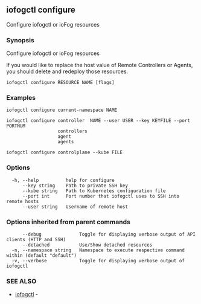 ## iofogctl configure

Configure iofogctl or ioFog resources

### Synopsis

Configure iofogctl or ioFog resources

If you would like to replace the host value of Remote Controllers or Agents, you should delete and redeploy those resources.

```
iofogctl configure RESOURCE NAME [flags]
```

### Examples

```
iofogctl configure current-namespace NAME

iofogctl configure controller  NAME --user USER --key KEYFILE --port PORTNUM
                   controllers
                   agent
                   agents

iofogctl configure controlplane --kube FILE
```

### Options

```
  -h, --help          help for configure
      --key string    Path to private SSH key
      --kube string   Path to Kubernetes configuration file
      --port int      Port number that iofogctl uses to SSH into remote hosts
      --user string   Username of remote host
```

### Options inherited from parent commands

```
      --debug              Toggle for displaying verbose output of API clients (HTTP and SSH)
      --detached           Use/Show detached resources
  -n, --namespace string   Namespace to execute respective command within (default "default")
  -v, --verbose            Toggle for displaying verbose output of iofogctl
```

### SEE ALSO

* [iofogctl](iofogctl.md)	 - 



